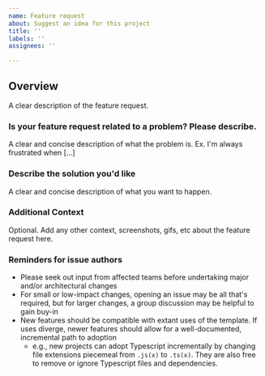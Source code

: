 ```yaml
---
name: Feature request
about: Suggest an idea for this project
title: ''
labels: ''
assignees: ''

---
```


## Overview

A clear description of the feature request.

### Is your feature request related to a problem? Please describe.

A clear and concise description of what the problem is. Ex. I'm always frustrated when [...]

### Describe the solution you'd like

A clear and concise description of what you want to happen.

### Additional Context

Optional. Add any other context, screenshots, gifs, etc about the feature request here.

### Reminders for issue authors

- Please seek out input from affected teams before undertaking major and/or architectural changes
- For small or low-impact changes, opening an issue may be all that's required, but for larger changes, a group discussion may be helpful to gain buy-in
- New features should be compatible with extant uses of the template. If uses diverge, newer features should allow for a well-documented, incremental path to adoption
    - e.g., new projects can adopt Typescript incrementally by changing file extensions piecemeal from `.js(x)` to `.ts(x)`. They are also free to remove or ignore Typescript files and dependencies.
